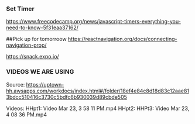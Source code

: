 ### Set Timer

https://www.freecodecamp.org/news/javascript-timers-everything-you-need-to-know-5f31eaa37162/

##Pick up for tomorroow
https://reactnavigation.org/docs/connecting-navigation-prop/

https://snack.expo.io/

### VIDEOS WE ARE USING

Source:
https://uptown-hh.awsapps.com/workdocs/index.html#/folder/18ef4e84c8d18d83c12aae813bdcc510416c3730c5bdfc6b930039d89cbde505

Videos:
HHpt1: Video Mar 23, 3 58 11 PM.mp4
HHpt2:
HHPt3: Video Mar 23, 4 08 36 PM.mp4
